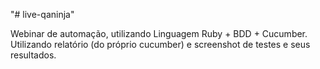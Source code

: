 "# live-qaninja" 


Webinar de automação, utilizando Linguagem Ruby + BDD + Cucumber. Utilizando relatório (do próprio cucumber) e screenshot de testes e seus resultados.
